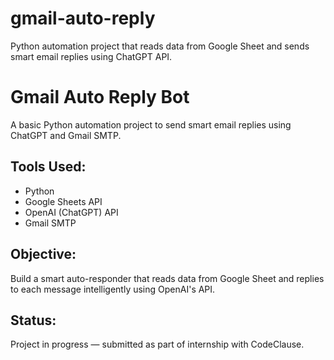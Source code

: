 # gmail-auto-reply
Python automation project that reads data from Google Sheet and sends smart email replies using ChatGPT API.
# Gmail Auto Reply Bot

A basic Python automation project to send smart email replies using ChatGPT and Gmail SMTP.

## Tools Used:
- Python
- Google Sheets API
- OpenAI (ChatGPT) API
- Gmail SMTP

## Objective:
Build a smart auto-responder that reads data from Google Sheet and replies to each message intelligently using OpenAI's API.

## Status:
Project in progress — submitted as part of internship with CodeClause.
